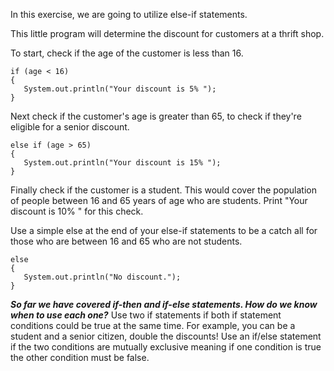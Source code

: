 In this exercise, we are going to utilize else-if statements. 

This little program will determine the discount for customers at a thrift shop. 

To start, check if the age of the customer is less than 16.
```
if (age < 16)
{
   System.out.println("Your discount is 5% ");
}
```
Next check if the customer's age is greater than 65, to check if they're eligible for a senior discount.
```
else if (age > 65)
{
   System.out.println("Your discount is 15% ");
}
```
Finally check if the customer is a student. This would cover the population of people between 16 and 65 years of age who are students. Print "Your discount is 10% " for this check.

Use a simple else at the end of your else-if statements to be a catch all for those who are between 16 and 65 who are not students.
```
else
{
   System.out.println("No discount.");
}
```

***So far we have covered if-then and if-else statements. How do we know when to use each one?***
Use two if statements if both if statement conditions could be true at the same time. For example, you can be a student and a senior citizen, double the discounts! Use an if/else statement if the two conditions are mutually exclusive meaning if one condition is true the other condition must be false. 
